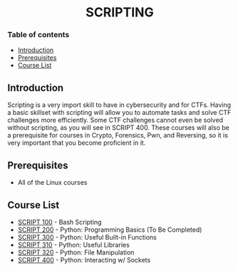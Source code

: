 <h1 align="center">SCRIPTING</h1>

### Table of contents

- [Introduction](#introduction)
- [Prerequisites](#prerequisites)
- [Course List](#course-list)

## Introduction
Scripting is a very import skill to have in cybersecurity and for CTFs. Having a basic skillset with scripting will allow you to automate tasks and solve CTF challenges more efficiently. Some CTF challenges cannot even be solved without scripting, as you will see in SCRIPT 400. These courses will also be a prerequisite for courses in Crypto, Forensics, Pwn, and Reversing, so it is very important that you become proficient in it.

## Prerequisites
- All of the Linux courses

## Course List
- [SCRIPT 100](https://github.com/ursusShooock/CTF-by-eldiablo/tree/main/Scripting/SCRIPT%20100) - Bash Scripting
- [SCRIPT 200](https://github.com/ursusShooock/CTF-by-eldiablo/tree/main/Scripting/SCRIPT%20200) - Python: Programming Basics (To Be Completed)
- [SCRIPT 300](https://github.com/ursusShooock/CTF-by-eldiablo/tree/main/Scripting/SCRIPT%20300) - Python: Useful Built-in Functions
- [SCRIPT 310](https://github.com/ursusShooock/CTF-by-eldiablo/tree/main/Scripting/SCRIPT%20310) - Python: Useful Libraries
- [SCRIPT 320](https://github.com/ursusShooock/CTF-by-eldiablo/tree/main/Scripting/SCRIPT%20320) - Python: File Manipulation
- [SCRIPT 400](https://github.com/ursusShooock/CTF-by-eldiablo/tree/main/Scripting/SCRIPT%20400) - Python: Interacting w/ Sockets

